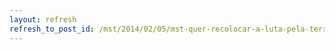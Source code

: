 ```yaml
---
layout: refresh
refresh_to_post_id: /mst/2014/02/05/mst-quer-recolocar-a-luta-pela-terra-na-agenda
---
```

